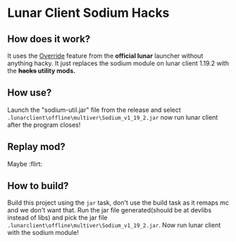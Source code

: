 # Lunar Client Sodium Hacks

## How does it work?

It uses the [Override](https://support.lunarclient.com/support/solutions/articles/60000752051-third-party-mods) feature from the **official lunar** launcher without anything hacky.
It just replaces the sodium module on lunar client 1.19.2 with the **~~hacks~~ utility mods.**

## How use?

Launch the "sodium-util.jar" file from the release and select `.lunarclient\offline\multiver\Sodium_v1_19_2.jar` now run lunar client after the program closes!

## Replay mod?

Maybe :flirt: 

## How to build?

Build this project using the `jar` task, don't use the build task as it remaps mc and we don't want that.
Run the jar file generated(should be at devlibs instead of libs) and pick the jar file `.lunarclient\offline\multiver\Sodium_v1_19_2.jar`.
Now run lunar client with the sodium module!
